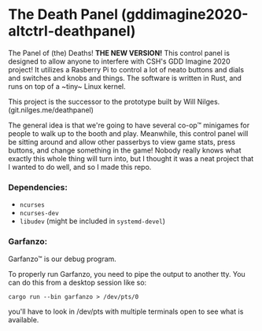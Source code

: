 # The Death Panel (gddimagine2020-altctrl-deathpanel)
The Panel of (the) Deaths! **THE NEW VERSION!** This control panel is designed to allow anyone to interfere with CSH's GDD Imagine 2020 project! It utilizes a Rasberry Pi to control a lot of neato buttons and dials and switches and knobs and things. The software is written in Rust, and runs on top of a ~tiny~ Linux kernel.

This project is the successor to the prototype built by Will Nilges. (git.nilges.me/deathpanel)

The general idea is that we're going to have several co-op™ minigames for people to walk up to the booth and play. Meanwhile, this control panel will be sitting around and allow other passerbys to view game stats, press buttons, and change something in the game! Nobody really knows what exactly this whole thing will turn into, but I thought it was a neat project that I wanted to do well, and so I made this repo. 


### Dependencies:

 - `ncurses`
 - `ncurses-dev`
 - `libudev` (might be included in `systemd-devel`)

### Garfanzo:
Garfanzo™ is our debug program.

To properly run Garfanzo, you need to pipe the output to another tty. You can do this from a desktop session like so:

`cargo run --bin garfanzo > /dev/pts/0`

you'll have to look in /dev/pts with multiple terminals open to see what is available.

